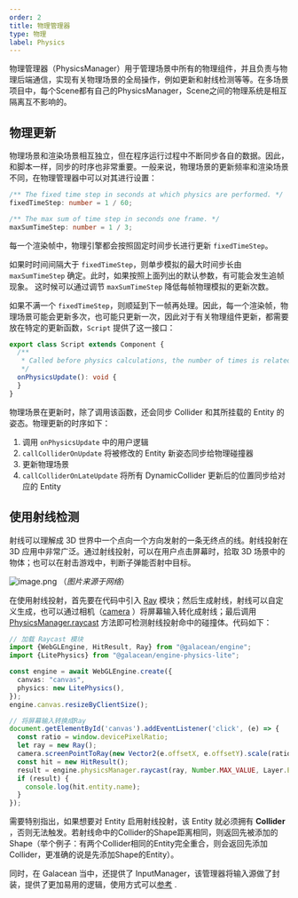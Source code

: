 ```yaml
---
order: 2
title: 物理管理器
type: 物理
label: Physics
---
```


物理管理器（PhysicsManager）用于管理场景中所有的物理组件，并且负责与物理后端通信，实现有关物理场景的全局操作，例如更新和射线检测等等。在多场景项目中，每个Scene都有自己的PhysicsManager，Scene之间的物理系统是相互隔离互不影响的。

## 物理更新

物理场景和渲染场景相互独立，但在程序运行过程中不断同步各自的数据。因此，和脚本一样，同步的时序也非常重要。一般来说，物理场景的更新频率和渲染场景不同，在物理管理器中可以对其进行设置：

```typescript
/** The fixed time step in seconds at which physics are performed. */
fixedTimeStep: number = 1 / 60;

/** The max sum of time step in seconds one frame. */
maxSumTimeStep: number = 1 / 3;
```

每一个渲染帧中，物理引擎都会按照固定时间步长进行更新 `fixedTimeStep`。

如果时时间间隔大于 `fixedTimeStep`，则单步模拟的最大时间步长由 `maxSumTimeStep` 确定。此时，如果按照上面列出的默认参数，有可能会发生追帧现象。
这时候可以通过调节 `maxSumTimeStep` 降低每帧物理模拟的更新次数。

如果不满一个 `fixedTimeStep`，则顺延到下一帧再处理。因此，每一个渲染帧，物理场景可能会更新多次，也可能只更新一次，因此对于有关物理组件更新，都需要放在特定的更新函数，`Script`
提供了这一接口：

```typescript
export class Script extends Component {
  /**
   * Called before physics calculations, the number of times is related to the physical update frequency.
   */
  onPhysicsUpdate(): void {
  }
}
```

物理场景在更新时，除了调用该函数，还会同步 Collider 和其所挂载的 Entity 的姿态。物理更新的时序如下：

1. 调用 `onPhysicsUpdate` 中的用户逻辑
2. `callColliderOnUpdate` 将被修改的 Entity 新姿态同步给物理碰撞器
3. 更新物理场景
4. `callColliderOnLateUpdate` 将所有 DynamicCollider 更新后的位置同步给对应的 Entity

## 使用射线检测

<playground src="physx-raycast.ts"></playground>

射线可以理解成 3D 世界中一个点向一个方向发射的一条无终点的线。射线投射在 3D 应用中非常广泛。通过射线投射，可以在用户点击屏幕时，拾取 3D 场景中的物体；也可以在射击游戏中，判断子弹能否射中目标。

![image.png](https://gw.alipayobjects.com/mdn/rms_7c464e/afts/img/A*SHM1RI49Bd4AAAAAAAAAAAAAARQnAQ)
（_图片来源于网络_）

在使用射线投射，首先要在代码中引入 [Ray](/apis/math/#Ray) 模块；然后生成射线，射线可以自定义生成，也可以通过相机（[camera](/apis/core/#Camera-viewportPointToRay)
）将屏幕输入转化成射线；最后调用 [PhysicsManager.raycast](/apis/core/#PhysicsManager-raycast) 方法即可检测射线投射命中的碰撞体。代码如下：

```typescript
// 加载 Raycast 模块
import {WebGLEngine, HitResult, Ray} from "@galacean/engine";
import {LitePhysics} from "@galacean/engine-physics-lite";

const engine = await WebGLEngine.create({
  canvas: "canvas",
  physics: new LitePhysics(),
});
engine.canvas.resizeByClientSize();

// 将屏幕输入转换成Ray
document.getElementById('canvas').addEventListener('click', (e) => {
  const ratio = window.devicePixelRatio;
  let ray = new Ray();
  camera.screenPointToRay(new Vector2(e.offsetX, e.offsetY).scale(ratio), ray);
  const hit = new HitResult();
  result = engine.physicsManager.raycast(ray, Number.MAX_VALUE, Layer.Everything, hit);
  if (result) {
    console.log(hit.entity.name);
  }
});
```

需要特别指出，如果想要对 Entity 启用射线投射，该 Entity 就必须拥有 **Collider** ，否则无法触发。若射线命中的Collider的Shape距离相同，则返回先被添加的Shape（举个例子：有两个Collider相同的Entity完全重合，则会返回先添加Collider，更准确的说是先添加Shape的Entity）。

同时，在 Galacean 当中，还提供了 InputManager，该管理器将输入源做了封装，提供了更加易用的逻辑，使用方式可以[参考](/docs/input) .
